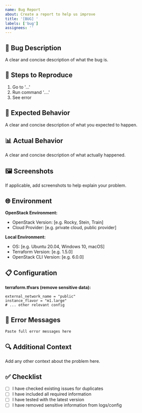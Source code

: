 ```yaml
---
name: Bug Report
about: Create a report to help us improve
title: '[BUG] '
labels: ['bug']
assignees: ''
---
```


## 🐛 Bug Description

A clear and concise description of what the bug is.

## 🔄 Steps to Reproduce

1. Go to '...'
2. Run command '....'
3. See error

## 🎯 Expected Behavior

A clear and concise description of what you expected to happen.

## 📊 Actual Behavior

A clear and concise description of what actually happened.

## 🖼️ Screenshots

If applicable, add screenshots to help explain your problem.

## 🌐 Environment

**OpenStack Environment:**
- OpenStack Version: [e.g. Rocky, Stein, Train]
- Cloud Provider: [e.g. private cloud, public provider]

**Local Environment:**
- OS: [e.g. Ubuntu 20.04, Windows 10, macOS]
- Terraform Version: [e.g. 1.5.0]
- OpenStack CLI Version: [e.g. 6.0.0]

## 📋 Configuration

**terraform.tfvars (remove sensitive data):**
```hcl
external_network_name = "public"
instance_flavor = "m1.large"
# ... other relevant config
```

## 📝 Error Messages

```
Paste full error messages here
```

## 🔍 Additional Context

Add any other context about the problem here.

## ✅ Checklist

- [ ] I have checked existing issues for duplicates
- [ ] I have included all required information
- [ ] I have tested with the latest version
- [ ] I have removed sensitive information from logs/config
